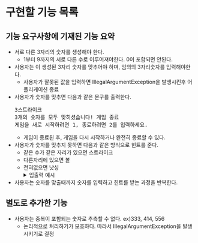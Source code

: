 
# 구현할 기능 목록

## 기능 요구사항에 기재된 기능 요약

- 서로 다른 3자리의 숫자를 생성해야 한다.
  - 1부터 9까지의 서로 다른 수로 이루어져야한다. 0이 포함되면 안된다.
- 사용자는 이 생성된 3자리 숫자를 맞추어야 하며, 임의의 3자리숫자를 입력해야한다.
  - 사용자가 잘못된 값을 입력하면 IllegalArgumentException을 발생시킨후 어플리케이션 종료
- 사용자가 숫자를 맞추면 다음과 같은 문구를 출력한다.
  <pre>
  3스트라이크
  3개의 숫자를 모두 맞히셨습니다! 게임 종료
  게임을 새로 시작하려면 1, 종료하려면 2를 입력하세요.
  </pre>
  - 게임이 종료된 후, 게임을 다시 시작하거나 완전히 종료할 수 있다.
- 사용자가 숫자를 맞추지 못하면 다음과 같은 방식으로 힌트를 준다.
  - 같은 수가 같은 자리가 있으면 스트라이크
  - 다른자리에 있으면 볼
  - 전혀없으면 낫싱
    <details>
    <summary>입출력 예시</summary>
    <pre>
    숫자 야구 게임을 시작합니다.
    숫자를 입력해주세요 : 123
    1볼 1스트라이크
    숫자를 입력해주세요 : 145
    1볼
    숫자를 입력해주세요 : 671
    2볼
    숫자를 입력해주세요 : 216
    1스트라이크
    숫자를 입력해주세요 : 713
    3스트라이크
    3개의 숫자를 모두 맞히셨습니다! 게임 종료
    게임을 새로 시작하려면 1, 종료하려면 2를 입력하세요.
    1
    숫자를 입력해주세요 : 123
    1볼
    ...
    </pre>
    </details>
- 사용자는 숫자를 맞출때까지 숫자를 입력하고 힌트를 받는 과정을 반복한다.

## 별도로 추가한 기능

- 사용자는 중복이 포함되는 숫자로 추측할 수 없다. ex)333, 414, 556
  - 논리적으로 처리하기가 모호하다. 따라서 IllegalArgumentException을 발생시키기로 결정